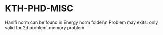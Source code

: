 # KTH-PHD-MISC
Hanifi norm can be found in Energy norm folder\n
Problem may exits: only valid for 2d problem, memory problem
